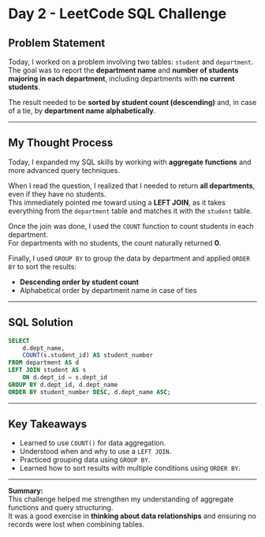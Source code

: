 
# Day 2 - LeetCode SQL Challenge

## Problem Statement
Today, I worked on a problem involving two tables: `student` and `department`.  
The goal was to report the **department name** and **number of students majoring in each department**, including departments with **no current students**.

The result needed to be **sorted by student count (descending)** and, in case of a tie, by **department name alphabetically**.

---

## My Thought Process
Today, I expanded my SQL skills by working with **aggregate functions** and more advanced query techniques.

When I read the question, I realized that I needed to return **all departments**, even if they have no students.  
This immediately pointed me toward using a **LEFT JOIN**, as it takes everything from the `department` table and matches it with the `student` table.

Once the join was done, I used the `COUNT` function to count students in each department.  
For departments with no students, the count naturally returned **0**.

Finally, I used `GROUP BY` to group the data by department and applied `ORDER BY` to sort the results:
- **Descending order by student count**
- Alphabetical order by department name in case of ties

---

## SQL Solution

```sql
SELECT 
    d.dept_name,
    COUNT(s.student_id) AS student_number
FROM department AS d
LEFT JOIN student AS s
    ON d.dept_id = s.dept_id
GROUP BY d.dept_id, d.dept_name
ORDER BY student_number DESC, d.dept_name ASC;
```

---

## Key Takeaways
- Learned to use `COUNT()` for data aggregation.  
- Understood when and why to use a `LEFT JOIN`.  
- Practiced grouping data using `GROUP BY`.  
- Learned how to sort results with multiple conditions using `ORDER BY`.

---

**Summary:**  
This challenge helped me strengthen my understanding of aggregate functions and query structuring.  
It was a good exercise in **thinking about data relationships** and ensuring no records were lost when combining tables.
